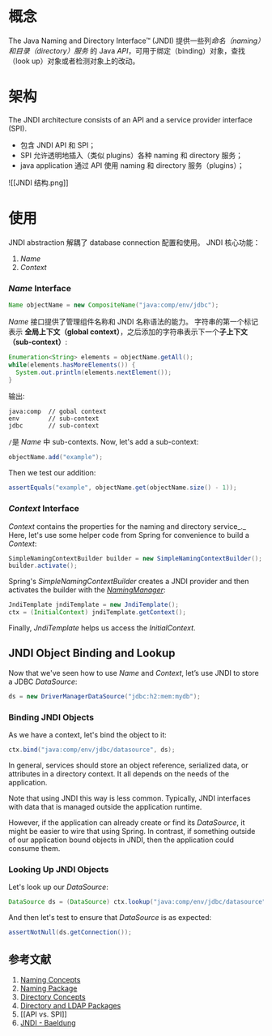 # 概念
The Java Naming and Directory Interface™ (JNDI)  提供一些列*命名（naming）和目录（directory）服务* 的 Java *API*，可用于绑定（binding）对象，查找（look up）对象或者检测对象上的改动。

# 架构
The JNDI architecture consists of an API and a service provider interface (SPI). 
- 包含 JNDI API 和 SPI；
-  SPI 允许透明地插入（类似 plugins）各种 naming 和 directory 服务；
-  java application 通过 API 使用 naming 和 directory 服务（plugins）；

![[JNDI 结构.png]]

# 使用
JNDI abstraction 解耦了 database connection 配置和使用。
JNDI 核心功能：
1. *Name*
2. *Context*

### _Name_ Interface

```java
Name objectName = new CompositeName("java:comp/env/jdbc");
```

_Name_ 接口提供了管理组件名称和 JNDI 名称语法的能力。
字符串的第一个标记表示 **全局上下文（global context）**，之后添加的字符串表示下一个**子上下文（sub-context）**:

```java
Enumeration<String> elements = objectName.getAll();
while(elements.hasMoreElements()) {
  System.out.println(elements.nextElement());
}
```

输出:

```plaintext
java:comp  // gobal context
env        // sub-context
jdbc       // sub-context
```

 `/`是 _Name_ 中 sub-contexts. Now, let's add a sub-context:

```java
objectName.add("example");
```

Then we test our addition:

```java
assertEquals("example", objectName.get(objectName.size() - 1));
```

###  _Context_ Interface

_Context_ contains the properties for the naming and directory service_._ Here, let's use some helper code from Spring for convenience to build a _Context_:

```java
SimpleNamingContextBuilder builder = new SimpleNamingContextBuilder(); 
builder.activate();
```

Spring's _SimpleNamingContextBuilder_ creates a JNDI provider and then activates the builder with the [_NamingManager_](https://docs.oracle.com/en/java/javase/11/docs/api/java.naming/javax/naming/spi/NamingManager.html):

```java
JndiTemplate jndiTemplate = new JndiTemplate();
ctx = (InitialContext) jndiTemplate.getContext();
```

Finally, _JndiTemplate_ helps us access the _InitialContext_.

##  JNDI Object Binding and Lookup

Now that we've seen how to use _Name_ and _Context_, let’s use JNDI to store a JDBC _DataSource_:

```java
ds = new DriverManagerDataSource("jdbc:h2:mem:mydb");
```

### Binding JNDI Objects

As we have a context, let's bind the object to it:

```java
ctx.bind("java:comp/env/jdbc/datasource", ds);
```

In general, services should store an object reference, serialized data, or attributes in a directory context. It all depends on the needs of the application.

Note that using JNDI this way is less common. Typically, JNDI interfaces with data that is managed outside the application runtime.

However, if the application can already create or find its _DataSource_, it might be easier to wire that using Spring. In contrast, if something outside of our application bound objects in JNDI, then the application could consume them.

### Looking Up JNDI Objects

Let's look up our _DataSource_:

```java
DataSource ds = (DataSource) ctx.lookup("java:comp/env/jdbc/datasource");
```

And then let's test to ensure that _DataSource_ is as expected:

```java
assertNotNull(ds.getConnection());
```


## 参考文献
1. [Naming Concepts ](https://docs.oracle.com/javase/tutorial/jndi/concepts/index.html)
2. [Naming Package](https://docs.oracle.com/javase/tutorial/jndi/overview/naming.html)
3. [Directory Concepts](https://docs.oracle.com/javase/tutorial/jndi/concepts/directory.html)
4. [Directory and LDAP Packages](https://docs.oracle.com/javase/tutorial/jndi/overview/dir.html)
5. [[API vs. SPI]]
6. [JNDI - Baeldung](https://www.baeldung.com/jndi)
